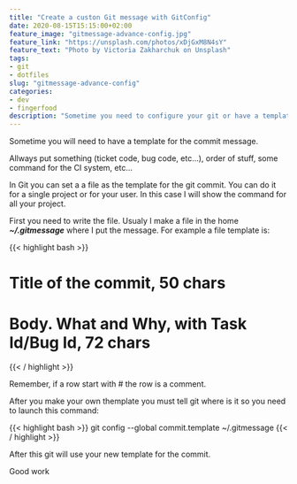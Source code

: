 ```yaml
---
title: "Create a custon Git message with GitConfig"
date: 2020-08-15T15:15:00+02:00
feature_image: "gitmessage-advance-config.jpg"
feature_link: "https://unsplash.com/photos/xDjGxM8N4sY"
feature_text: "Photo by Victoria Zakharchuk on Unsplash"
tags:
- git
- dotfiles
slug: "gitmessage-advance-config"
categories: 
- dev
- fingerfood
description: "Sometime you need to configure your git or have a template for the commit for your work"
---
```


Sometime you will need to have a template for the commit message.

Allways put something (ticket code, bug code, etc...), order of stuff, some command for the CI system, etc...

In Git you can set a a file as the template for the git commit. 
You can do it for a single project or for your user. 
In this case I will show the command for all your project.

First you need to write the file.
Usualy I make a file in the home ***~/.gitmessage*** where I put the message. 
For example a file template is:

{{< highlight bash >}}
# Title of the commit, 50 chars

# Body. What and Why, with Task Id/Bug Id, 72 chars
{{< / highlight >}}

Remember, if a row start with # the row is a comment.

After you make your own themplate you must tell git where is it so you need to launch this command:

{{< highlight bash >}}
 git config --global commit.template ~/.gitmessage
{{< / highlight >}}

After this git will use your new template for the commit.

Good work
